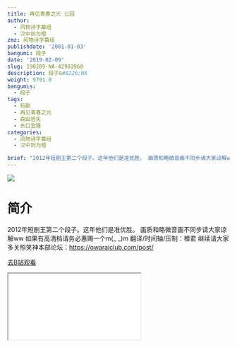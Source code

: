 ```yaml
---
title: 再见青春之光 公园
author:
  - 风物诗字幕组
  - 汉中则为橙
zmz: 风物诗字幕组
publishdate: '2001-01-03'
bangumi: 段子
date: '2019-02-09'
slug: 190209-NA-42983968
description: 段子&#8226;NA
weight: 9791.0
bangumis:
  - 段子
tags:
  - 短剧
  - 再见青春之光
  - 森田哲矢
  - 东口宜隆
categories:
  - 风物诗字幕组
  - 汉中则为橙

brief: "2012年短剧王第二个段子。这年他们是准优胜。 画质和略微音画不同步请大家谅解ww 如果有高清档请务必惠赐一个m(_ _)m 翻译/时间轴/压制：橙君 继续请大家多关照笑神本部论坛：https://owaraiclub.com/post/"
---
```

![](https://i.imgur.com/vxzYwmQ.jpg)
# 简介  
2012年短剧王第二个段子。这年他们是准优胜。
画质和略微音画不同步请大家谅解ww
如果有高清档请务必惠赐一个m(_ _)m
翻译/时间轴/压制：橙君
继续请大家多关照笑神本部论坛：https://owaraiclub.com/post/  

[去B站观看](https://www.bilibili.com/video/av42983968/)
<div class ="resp-container"><iframe class="testiframe" src="//player.bilibili.com/player.html?aid=42983968"", scrolling="no", allowfullscreen="true" > </iframe></div> 
